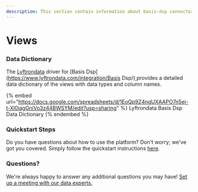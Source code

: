 ```yaml
---
description: This section contain information about basis-dsp connector views information
---
```


# Views

### Data Dictionary

The [Lyftrondata](https://www.lyftrondata.com/) driver for [Basis Dsp](https://www.lyftrondata.com/integration/Basis Dsp/)[ ](https://www.lyftrondata.com/integration/basis-dsp/)provides a detailed data dictionary of the views with data types and column names.

{% embed url="https://docs.google.com/spreadsheets/d/1EoQp9Z4ngUXAAPO7n5ei-t-Xl0iagGniVo3z44BWSYM/edit?usp=sharing" %}
Lyftrondata Basis Dsp Data Dictionary
{% endembed %}

### Quickstart Steps

Do you have questions about how to use the platform? Don't worry; we've got you covered. Simply follow the quickstart instructions [here](../../../../quickstart-steps.md).

### Questions? <a href="#questions" id="questions"></a>

We're always happy to answer any additional questions you may have! [Set up a meeting with our data experts.](https://www.lyftrondata.com/book-a-meeting/)



